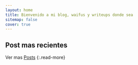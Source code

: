 ```yaml
---
layout: home
title: Bienvenido a mi blog, waifus y writeups donde sea
sitemap: false
cover: true
---
```


## Post mas recientes

<!--posts-->

Ver mas [Posts](/blog/)
{:.read-more}